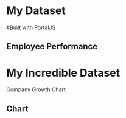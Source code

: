 # My Dataset

#Built with PortalJS 

## Employee Performance 

<Table url="data.csv" /> 

# My Incredible Dataset

Company Growth Chart

## Chart

<LineChart 
    title="Company Growth Percentage"  
    xAxis="Year"
    yAxis="Growth" 
    data="datatree.csv"
/>